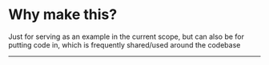 # Why make this?

Just for serving as an example in the current scope, but can also be for putting code in, which is frequently shared/used around the codebase

---
